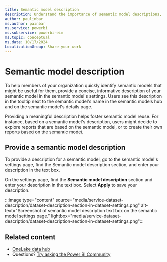 ```yaml
---
title: Semantic model description
description: Understand the importance of semantic model descriptions, their benefits, and how to add them in Power BI. Descriptions appear in tooltips and elsewhere.
author: paulinbar
ms.author: painbar
ms.service: powerbi
ms.subservice: powerbi-eim
ms.topic: conceptual
ms.date: 10/17/2024
LocalizationGroup: Share your work
---
```

# Semantic model description

To help members of your organization quickly identify semantic models that might be useful for them, provide a concise, informative description of your semantic model in the semantic model's settings. Users see this description in the tooltip next to the semantic model's name in the semantic models hub and on the semantic model's details page.

Providing a meaningful description helps foster semantic model reuse. For instance, based on a semantic model's description, users might decide to explore reports that are based on the semantic model, or to create their own reports based on the semantic model.

## Provide a semantic model description

To provide a description for a semantic model, go to the semantic model's settings page, find the Semantic model description section, and enter your description in the text box.

On the settings page, find the **Semantic model description** section and enter your description in the text box. Select **Apply** to save your description.

:::image type="content" source="media/service-dataset-description/dataset-description-section-in-dataset-settings.png" alt-text="Screenshot of semantic model description text box on the semantic model settings page." lightbox="media/service-dataset-description/dataset-description-section-in-dataset-settings.png":::

## Related content

* [OneLake data hub](service-data-hub.md)
* Questions? [Try asking the Power BI Community](https://community.powerbi.com/)
